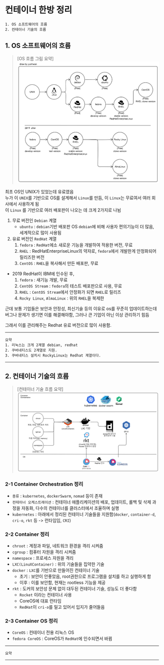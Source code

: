 # 컨테이너 한방 정리
    1. OS 소프트웨어의 흐름
    2. 컨테이너 기술의 흐름



## 1. OS 소프트웨어의 흐름
> [OS 흐름 그림 요약]
> ![OS_img](OS_history.png) 

최초 OS인 UNIX가 있었는데 유료였음  
누가 이 `UNIX`를 기반으로 OS를 설계해서 `Linux`를 만듬,
이 `Linux`는 무료여서 여러 회사에서 사용하게 됨  
이 `Linux` 를 기반으로 여러 배포판이 나오는 데 크게 2가지로 나뉨  
1. 무료 버전인 `Debian` 계열
   - `ubuntu` : `debian`기반 배포판 OS `debian`에 비해 사용자 편의기능이 더 많음, 세계적으로 많이 사용됨
2. 유료 버전인 `RedHat` 계열  
   1.  `fedora` : `RedHat`에소 새로운 기능을 개발하여 적용한 버전, 무료
   2. `RHEL` : RedHatEnterpriseLinux의 약자로, `fedora`에서 개발한게 안정화되어 릴리즈한 버전
   3. `CentOS` : `RHEL`을 복사해서 만든 배포판, 무료
- 2019 RedHat이 IBM에 인수된 후, 
  1. `fedora` :  새기능 개발, 무료 
  2. `CentOS Stream` : `fedora`의 테스트 배포판으로 사용, 무료
  3. `RHEL` : `CentOS Stream`에서 안정화가 되면 `RHEL`로 릴리즈
  4. `Rocky Linux`, `AlmaLinux` : 위의 `RHEL`을 복제한 
 
근데 보통 기업들은 보안과 안정성, 최신기술 등의 이유로 os를 꾸준히 업데이트하는데  
버그나 문제가 생기면 이를 해결해야함, 그러나 큰 기업이 아닌 이상 관리하기 힘듬  

그래서 이를 관리해주는 Redhat 유료 버전으로 많이 사용함.  

---
    요약
    1. 리눅스는 크게 2계열 debian, redhat
    2. 쿠버네티스도 2계열로 지원.
    3. 쿠버네티스 설치시 RockyLinux는 Redhat 계열이다.

---


## 2. 컨테이너 기술의 흐름

> [컨테이너 기술 흐름 요약]
> ![img.png](container_history.png)

### 2-1 Container Orchestration 정리
- `종류` : `kubernetes`, `dockerSwarm`, `nomad` 등이 존재
- `컨테이너 오케스트레이션` : 컨테이너 애플리케이션의 배포, 업데이트, 롤백 및 삭제 과정을 자동화, 다수의 컨테이너를 클러스터에서 조율하며 실행
- `kubernetes` : 아래에서 정리된 컨테이너 기술들을 지원함(`docker`, `container-d`, `cri-o`, `rkt` 등 -> 런타임임, `CRI`) 

### 2-2 Container 정리
- `chroot` : 계정과 파일, 네트워크 환경을 격리 시켜줌
- `cgroup` : 컴퓨터 자원을 격리 시켜줌
- `namespace` : 프로세스 자원을 격리 
- `LXC(LinuXContainer)` :  위의 기술들을 집약한 기술
- `docker` : `LXC`를 기반으로 만들어진 컨테이너 기술  
    - 초기 : 보안이 안좋았음, root권한으로 프로그램을 설치를 하고 실행하게 함
    - 이후 : 이를 보안함, 현재는 rootless 기능을 제공
- `rkt` : 도커의 보안성 문제 없이 대두된 컨테이너 기술, 성능도 더 좋다함 
    - `Rocket` 이라는 컨테이너 사용
    - CoreOS에 대표 런타임
    - `RedHat`이 `cri-o`를 밀고 있어서 입지가 줄어들음

### 2-3 Container OS 정리
- `CoreOS` : 컨테이너 전용 리눅스 OS
- `fedora CoreOS` : CoreOS가 `RedHat`에 인수되면서 바뀜

---
    요약
    
---
